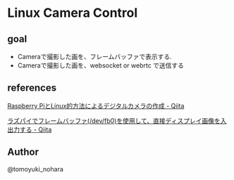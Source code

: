 
# Linux Camera Control

## goal

 - Cameraで撮影した画を、フレームバッファで表示する.
 - Cameraで撮影した画を、websocket or webrtc で送信する

## references
[Raspberry PiとLinux的方法によるデジタルカメラの作成 - Qiita](https://qiita.com/iwatake2222/items/d6645880c5bb91ce8a85)

[ラズパイでフレームバッファ(/dev/fb0)を使用して、直接ディスプレイ画像を入出力する - Qiita](https://qiita.com/iwatake2222/items/0a7a2fefec9d93cdf6db)


## Author

@tomoyuki_nohara

